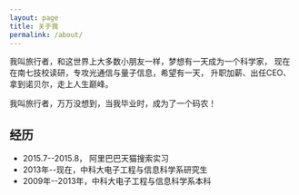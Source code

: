 ```yaml
---
layout: page
title: 关于我
permalink: /about/
---
```


我叫旅行者，和这世界上大多数小朋友一样，梦想有一天成为一个科学家，
现在在南七技校读研，专攻光通信与量子信息，希望有一天，
升职加薪、出任CEO、拿到诺贝尔，走上人生巅峰。

我叫旅行者，万万没想到，当我毕业时，成为了一个码农！

## 经历
- 2015.7--2015.8， 阿里巴巴天猫搜索实习
- 2013年--现在，中科大电子工程与信息科学系研究生
- 2009年--2013年，中科大电子工程与信息科学系本科


